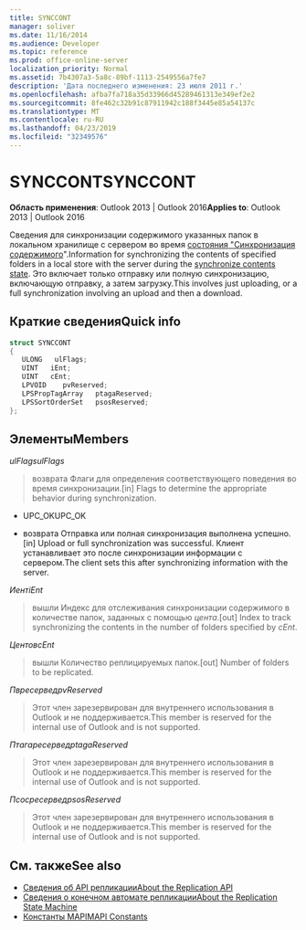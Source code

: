 ```yaml
---
title: SYNCCONT
manager: soliver
ms.date: 11/16/2014
ms.audience: Developer
ms.topic: reference
ms.prod: office-online-server
localization_priority: Normal
ms.assetid: 7b4307a3-5a8c-89bf-1113-2549556a7fe7
description: 'Дата последнего изменения: 23 июля 2011 г.'
ms.openlocfilehash: afba7fa718a35d33966d45289461313e349ef2e2
ms.sourcegitcommit: 8fe462c32b91c87911942c188f3445e85a54137c
ms.translationtype: MT
ms.contentlocale: ru-RU
ms.lasthandoff: 04/23/2019
ms.locfileid: "32349576"
---
```

# <a name="synccont"></a><span data-ttu-id="21204-103">SYNCCONT</span><span class="sxs-lookup"><span data-stu-id="21204-103">SYNCCONT</span></span>

<span data-ttu-id="21204-104">**Область применения**: Outlook 2013 | Outlook 2016</span><span class="sxs-lookup"><span data-stu-id="21204-104">**Applies to**: Outlook 2013 | Outlook 2016</span></span> 
  
<span data-ttu-id="21204-105">Сведения для синхронизации содержимого указанных папок в локальном хранилище с сервером во время [состояния "Синхронизация содержимого](synchronize-contents-state.md)".</span><span class="sxs-lookup"><span data-stu-id="21204-105">Information for synchronizing the contents of specified folders in a local store with the server during the [synchronize contents state](synchronize-contents-state.md).</span></span> <span data-ttu-id="21204-106">Это включает только отправку или полную синхронизацию, включающую отправку, а затем загрузку.</span><span class="sxs-lookup"><span data-stu-id="21204-106">This involves just uploading, or a full synchronization involving an upload and then a download.</span></span>
  
## <a name="quick-info"></a><span data-ttu-id="21204-107">Краткие сведения</span><span class="sxs-lookup"><span data-stu-id="21204-107">Quick info</span></span>

```cpp
struct SYNCCONT 
{ 
   ULONG   ulFlags; 
   UINT   iEnt; 
   UINT   cEnt; 
   LPVOID    pvReserved; 
   LPSPropTagArray   ptagaReserved; 
   LPSSortOrderSet   psosReserved; 
};
```

## <a name="members"></a><span data-ttu-id="21204-108">Элементы</span><span class="sxs-lookup"><span data-stu-id="21204-108">Members</span></span>

<span data-ttu-id="21204-109">_ulFlags_</span><span class="sxs-lookup"><span data-stu-id="21204-109">_ulFlags_</span></span>
  
> <span data-ttu-id="21204-110">возврата Флаги для определения соответствующего поведения во время синхронизации.</span><span class="sxs-lookup"><span data-stu-id="21204-110">[in] Flags to determine the appropriate behavior during synchronization.</span></span>
    
  - <span data-ttu-id="21204-111">UPC_OK</span><span class="sxs-lookup"><span data-stu-id="21204-111">UPC_OK</span></span>
    
  - <span data-ttu-id="21204-112">возврата Отправка или полная синхронизация выполнена успешно.</span><span class="sxs-lookup"><span data-stu-id="21204-112">[in] Upload or full synchronization was successful.</span></span> <span data-ttu-id="21204-113">Клиент устанавливает это после синхронизации информации с сервером.</span><span class="sxs-lookup"><span data-stu-id="21204-113">The client sets this after synchronizing information with the server.</span></span>
    
<span data-ttu-id="21204-114">_Иент_</span><span class="sxs-lookup"><span data-stu-id="21204-114">_iEnt_</span></span>
  
> <span data-ttu-id="21204-115">вышли Индекс для отслеживания синхронизации содержимого в количестве папок, заданных с помощью _цента_.</span><span class="sxs-lookup"><span data-stu-id="21204-115">[out] Index to track synchronizing the contents in the number of folders specified by  _cEnt_.</span></span>
    
<span data-ttu-id="21204-116">_Центов_</span><span class="sxs-lookup"><span data-stu-id="21204-116">_cEnt_</span></span>
  
> <span data-ttu-id="21204-117">вышли Количество реплицируемых папок.</span><span class="sxs-lookup"><span data-stu-id="21204-117">[out] Number of folders to be replicated.</span></span>
    
<span data-ttu-id="21204-118">_Пвресервед_</span><span class="sxs-lookup"><span data-stu-id="21204-118">_pvReserved_</span></span>
  
> <span data-ttu-id="21204-119">Этот член зарезервирован для внутреннего использования в Outlook и не поддерживается.</span><span class="sxs-lookup"><span data-stu-id="21204-119">This member is reserved for the internal use of Outlook and is not supported.</span></span> 
    
<span data-ttu-id="21204-120">_Птагаресервед_</span><span class="sxs-lookup"><span data-stu-id="21204-120">_ptagaReserved_</span></span>
  
> <span data-ttu-id="21204-121">Этот член зарезервирован для внутреннего использования в Outlook и не поддерживается.</span><span class="sxs-lookup"><span data-stu-id="21204-121">This member is reserved for the internal use of Outlook and is not supported.</span></span> 
    
<span data-ttu-id="21204-122">_Псосресервед_</span><span class="sxs-lookup"><span data-stu-id="21204-122">_psosReserved_</span></span>
  
> <span data-ttu-id="21204-123">Этот член зарезервирован для внутреннего использования в Outlook и не поддерживается.</span><span class="sxs-lookup"><span data-stu-id="21204-123">This member is reserved for the internal use of Outlook and is not supported.</span></span> 
    
## <a name="see-also"></a><span data-ttu-id="21204-124">См. также</span><span class="sxs-lookup"><span data-stu-id="21204-124">See also</span></span>

- [<span data-ttu-id="21204-125">Сведения об API репликации</span><span class="sxs-lookup"><span data-stu-id="21204-125">About the Replication API</span></span>](about-the-replication-api.md)
- [<span data-ttu-id="21204-126">Сведения о конечном автомате репликации</span><span class="sxs-lookup"><span data-stu-id="21204-126">About the Replication State Machine</span></span>](about-the-replication-state-machine.md)
- [<span data-ttu-id="21204-127">Константы MAPI</span><span class="sxs-lookup"><span data-stu-id="21204-127">MAPI Constants</span></span>](mapi-constants.md)


